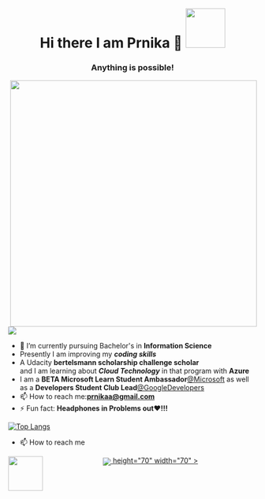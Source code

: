 <h1 align="center"> Hi there I am Prnika 👋 <img src ="https://media.tenor.com/images/1f800d805cf1758823b8afd7636c6ff5/tenor.gif" width="80"</h1>


<h3 align="center"> Anything is possible!</h3>
  
<img align='right' src="https://cdn.dribbble.com/users/4363684/screenshots/9638918/media/5931834289e76b81c9415e6f6ef32f5a.gif" width="500">



![](https://komarev.com/ghpvc/?username=prnika10&color=orange) 
- 🔭 I’m currently pursuing Bachelor's in **Information Science**<br>
- Presently I am improving my ***coding skills***<br>
- A Udacity **bertelsmann scholarship challenge scholar**<br>
and I am learning about ***Cloud Technology*** in that program with **Azure**<br>
- I am a **BETA Microsoft Learn Student Ambassador**[@Microsoft](https://studentambassadors.microsoft.com/en-US/profile/55368) as well as a **Developers Student Club Lead**[@GoogleDevelopers](https://dsc.community.dev/u/m4eyp5/)
- 📫 How to reach me:**prnikaa@gmail.com**
- ⚡ Fun fact: **Headphones in Problems out❤!!!**





[![Top Langs](https://github-readme-stats.vercel.app/api/top-langs/?username=prnika10)](https://github.com/prnika10/github-readme-stats) 




- 📫 How to reach me 
<p align="center">
<a href="https://www.linkedin.com/in/prnika-bakshi-she-her-562654167?lipi=urn%3Ali%3Apage%3Ad_flagship3_profile_view_base_contact_details%3BwGSoCCh7SQ6rTmhhHs793A%3D%3D">
  <img align="left" src="https://img.icons8.com/plasticine/100/000000/linkedin.png" height="70" width="70" ></a>
<a href="https://medium.com/@prnikaa" >
  <img align="center" src="https://img.icons8.com/bubbles/50/000000/medium-new.png"> height="70" width="70" ></a>
</a>
</p>
